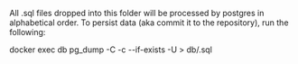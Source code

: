 All .sql files dropped into this folder will be processed by postgres
in alphabetical order. To persist data (aka commit it to the repository),
run the following:

docker exec db pg_dump -C -c --if-exists -U <username> <dbname> > db/<dbname>.sql
